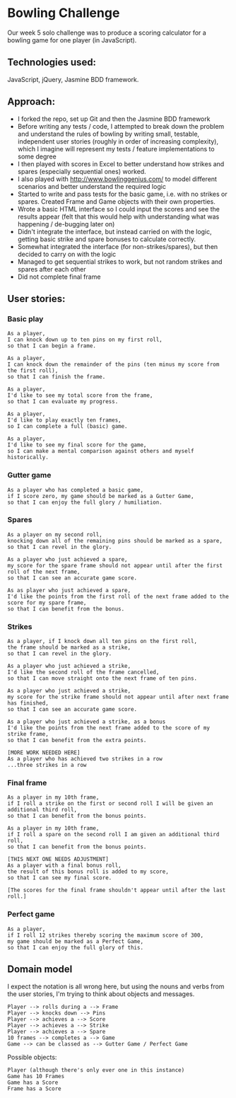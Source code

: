 Bowling Challenge
=================
Our week 5 solo challenge was to produce a scoring calculator for a bowling game for one player (in JavaScript).

Technologies used:
-------
JavaScript, jQuery, Jasmine BDD framework.

Approach:
-------
- I forked the repo, set up Git and then the Jasmine BDD framework
- Before writing any tests / code, I attempted to break down the problem and understand the rules of bowling by writing small, testable, independent user stories (roughly in order of increasing complexity), which I imagine will represent my tests / feature implementations to some degree
- I then played with scores in Excel to better understand how strikes and spares (especially sequential ones) worked.
- I also played with http://www.bowlinggenius.com/ to model different scenarios and better understand the required logic
- Started to write and pass tests for the basic game, i.e. with no strikes or spares. Created Frame and Game objects with their own properties.
- Wrote a basic HTML interface so I could input the scores and see the results appear (felt that this would help with understanding what was happening / de-bugging later on)
- Didn't integrate the interface, but instead carried on with the logic, getting basic strike and spare bonuses to calculate correctly.
- Somewhat integrated the interface (for non-strikes/spares), but then decided to carry on with the logic
- Managed to get sequential strikes to work, but not random strikes and spares after each other
- Did not complete final frame

User stories:
-----

### Basic play
````
As a player,
I can knock down up to ten pins on my first roll,
so that I can begin a frame.

As a player,
I can knock down the remainder of the pins (ten minus my score from the first roll),
so that I can finish the frame.

As a player,
I'd like to see my total score from the frame,
so that I can evaluate my progress.

As a player,
I'd like to play exactly ten frames,
so I can complete a full (basic) game.

As a player,
I'd like to see my final score for the game,
so I can make a mental comparison against others and myself historically.
````

### Gutter game
````
As a player who has completed a basic game,
if I score zero, my game should be marked as a Gutter Game,
so that I can enjoy the full glory / humiliation.
````

### Spares
````
As a player on my second roll,
knocking down all of the remaining pins should be marked as a spare,
so that I can revel in the glory.

As a player who just achieved a spare,
my score for the spare frame should not appear until after the first roll of the next frame,
so that I can see an accurate game score.

As as player who just achieved a spare,
I'd like the points from the first roll of the next frame added to the score for my spare frame,
so that I can benefit from the bonus.
````
### Strikes
````
As a player, if I knock down all ten pins on the first roll,
the frame should be marked as a strike,
so that I can revel in the glory.

As a player who just achieved a strike,
I'd like the second roll of the frame cancelled,
so that I can move straight onto the next frame of ten pins.

As a player who just achieved a strike,
my score for the strike frame should not appear until after next frame has finished,
so that I can see an accurate game score.

As a player who just achieved a strike, as a bonus
I'd like the points from the next frame added to the score of my strike frame,
so that I can benefit from the extra points.

[MORE WORK NEEDED HERE]
As a player who has achieved two strikes in a row
...three strikes in a row
````
### Final frame
````
As a player in my 10th frame,
if I roll a strike on the first or second roll I will be given an additional third roll,
so that I can benefit from the bonus points.

As a player in my 10th frame,
if I roll a spare on the second roll I am given an additional third roll,
so that I can benefit from the bonus points.

[THIS NEXT ONE NEEDS ADJUSTMENT]
As a player with a final bonus roll,
the result of this bonus roll is added to my score,
so that I can see my final score.

[The scores for the final frame shouldn't appear until after the last roll.]
````
### Perfect game
````
As a player,
if I roll 12 strikes thereby scoring the maximum score of 300,
my game should be marked as a Perfect Game,
so that I can enjoy the full glory of this.
````

Domain model
-----
I expect the notation is all wrong here, but using the nouns and verbs from the user stories, I'm trying to think about objects and messages.
````
Player --> rolls during a --> Frame
Player --> knocks down --> Pins
Player --> achieves a --> Score
Player --> achieves a --> Strike
Player --> achieves a --> Spare
10 frames --> completes a --> Game
Game --> can be classed as --> Gutter Game / Perfect Game
````
Possible objects:
````
Player (although there's only ever one in this instance)
Game has 10 Frames
Game has a Score
Frame has a Score
````
